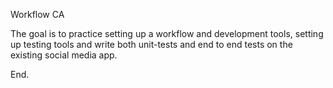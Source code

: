 Workflow CA

The goal is to practice setting up a workflow and development tools, setting up testing tools and write both unit-tests and end to end tests on the existing social media app. 

End.